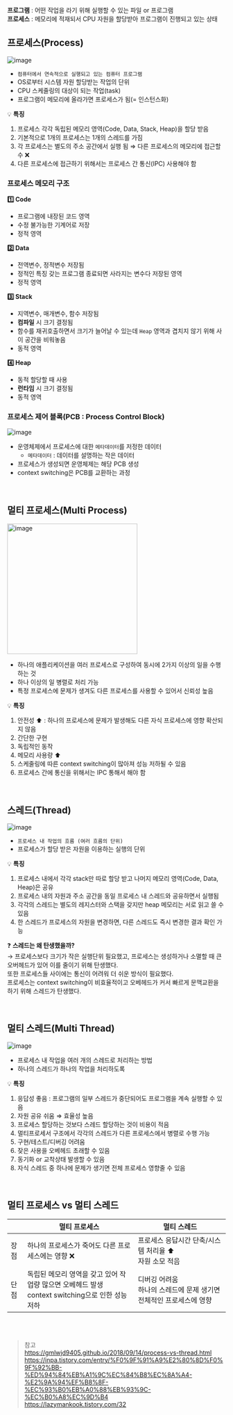 **프로그램** : 어떤 작업을 라기 위해 실행할 수 있는 파일 or 프로그램                  
**프로세스** : 메모리에 적재되서 CPU 자원을 할당받아 프로그램이 진행되고 있는 상태 

## 프로세스(Process) 

![image](https://user-images.githubusercontent.com/63537847/220013520-113a71b3-b301-4cc0-8a6d-a9066022171f.png)

- `컴퓨터에서 연속적으로 실행되고 있는 컴퓨터 프로그램`
- OS로부터 시스템 자원 할당받는 작업의 단위 
- CPU 스케줄링의 대상이 되는 작업(task) 
- 프로그램이 메모리에 올라가면 프로세스가 됨(= 인스턴스화) 

💡 **특징** 
1. 프로세스 각각 독립된 메모리 영역(Code, Data, Stack, Heap)을 할당 받음
2. 기본적으로 1개의 프로세스는 1개의 스레드를 가짐 
3. 각 프로세스는 별도의 주소 공간에서 실행 됨 ⇒ 다른 프로세스의 메모리에 접근할 수 ❌
4. 다른 프로세스에 접근하기 위해서는 프로세스 간 통신(IPC) 사용해야 함 

### 프로세스 메모리 구조 
**1️⃣ Code**                   
- 프로그램에 내장된 코드 영역  
- 수정 불가능한 기계어로 저장 
- 정적 영역 

**2️⃣ Data**                  
- 전역변수, 정적변수 저장됨 
- 정적인 특징 갖는 프로그램 종료되면 사라지는 변수다 저장된 영역 
- 정적 영역

**3️⃣ Stack**                   
- 지역변수, 매개변수, 함수 저장됨 
- **컴파일** 시 크기 결정됨 
- 함수를 재귀호출하면서 크기가 늘어날 수 있는데 `Heap` 영역과 겹치지 않기 위해 사이 공간을 비워놓음
- 동적 영역

**4️⃣ Heap**                      
- 동적 할당할 때 사용 
- **런타임** 시 크기 결정됨 
- 동적 영역 

### 프로세스 제어 블록(PCB : Process Control Block) 
![image](https://user-images.githubusercontent.com/63537847/220021485-3d5aa03c-faf0-4302-868a-dfd7b91a5cba.png)

- 운영체제에서 프로세스에 대한 `메타데이터`를 저정한 데이터 
  - `메타데이터` : 데이터를 설명하는 작은 데이터
- 프로세스가 생성되면 운영체제는 해당 PCB 생성 
- context switching은 PCB를 교환하는 과정 

</br>

## 멀티 프로세스(Multi Process)

<img width="300" alt="image" src="https://user-images.githubusercontent.com/63537847/220017152-fba840a2-f1cc-4323-afff-fcc5e95ee901.png">

- 하나의 애플리케이션을 여러 프로세스로 구성하여 동시에 2가지 이상의 일을 수행하는 것 
- 하나 이상의 일 병렬로 처리 가능 
- 특정 프로세스에 문제가 생겨도 다른 프로세스를 사용할 수 있어서 신뢰성 높음 

💡 **특징** 
1. 안전성 ⬆️ : 하나의 프로세스에 문제가 발생해도 다른 자식 프로세스에 영향 확산되지 않음
2. 간단한 구현 
3. 독립적인 동작 
4. 메모리 사용량 ⬆️
5. 스케줄링에 따른 context switching이 많아져 성능 저하될 수 있음 
6. 프로세스 간에 통신을 위해서는 IPC 통해서 해야 함 

</br>

## 스레드(Thread)

![image](https://user-images.githubusercontent.com/63537847/220014899-9e726647-4aee-47ed-9bf5-0a774e463a5a.png)

- `프로세스 내 작업의 흐름 (여러 흐름의 단위)`
- 프로세스가 할당 받은 자원을 이용하는 실행의 단위

💡 **특징** 
1. 프로세스 내에서 각각 stack만 따로 할당 받고 나머지 메모리 영역(Code, Data, Heap)은 공유 
2. 프로세스 내의 자원과 주소 공간을 동일 프로세스 내 스레드와 공유하면서 실행됨 
3. 각각의 스레드는 별도의 레지스터와 스택을 갖지만 heap 메모리는 서로 읽고 쓸 수 있음 
4. 한 스레드가 프로세스의 자원을 변경하면, 다른 스레드도 즉시 변경한 결과 확인 가능 

❓ **스레드는 왜 탄생했을까?**             
→ 프로세스보다 크기가 작은 실행단위 필요했고, 프로세스는 생성하거나 소멸할 때 큰 오버헤드가 있어 이를 줄이기 위해 탄생했다.                         
  또한 프로세스들 사이에는 통신이 어려워 더 쉬운 방식이 필요했다.              
  프로세스는 context switching이 비효율적이고 오베헤드가 커서 빠르게 문맥교환을 하기 위해 스레드가 탄생했다. 

</br>

## 멀티 스레드(Multi Thread) 

![image](https://user-images.githubusercontent.com/63537847/220017922-e9acb7ae-5c81-4562-937f-3edc61c02e2f.png)

- 프로세스 내 작업을 여러 개의 스레드로 처리하는 방법 
- 하나의 스레드가 하나의 작업을 처리하도록 

💡 **특징** 
1. 응답성 좋음 : 프로그램의 일부 스레드가 중단되어도 프로그램을 계속 실행할 수 있음
2. 자원 공유 쉬움 ⇒ 효율성 높음
3. 프로세스 할당하는 것보다 스레드 할당하는 것이 비용이 적음
4. 멀티프로세서 구조에서 각각의 스레드가 다른 프로세스에서 병렬로 수행 가능 
5. 구현/테스트/디버깅 어려움
6. 잦은 사용을 오베헤드 초래할 수 있음
7. 동기화 or 교착상태 발생할 수 있음
8. 자식 스레드 중 하나에 문제가 생기면 전체 프로세스 영향줄 수 있음


</br> 

## 멀티 프로세스 vs 멀티 스레드 
|| 멀티 프로세스 | 멀티 스레드 |
|---|---|---|
|장점|하나의 프로세스가 죽어도 다른 프로세스에는 영향 ❌|프로세스 응답시간 단축/시스템 처리율 ⬆️ </br> 자원 소모 적음|
|단점|독립된 메모리 영역을 갖고 있어 작업량 많으면 오베헤드 발생 </br> context switching으로 인한 성능 저하|디버깅 어려움 </br> 하나의 스레드에 문제 생기면 전체적인 프로세스에 영향|



</br>
</br>

> 참고                    
> https://gmlwjd9405.github.io/2018/09/14/process-vs-thread.html                     
> https://inpa.tistory.com/entry/%F0%9F%91%A9%E2%80%8D%F0%9F%92%BB-%ED%94%84%EB%A1%9C%EC%84%B8%EC%8A%A4-%E2%9A%94%EF%B8%8F-%EC%93%B0%EB%A0%88%EB%93%9C-%EC%B0%A8%EC%9D%B4              
> https://lazymankook.tistory.com/32               
